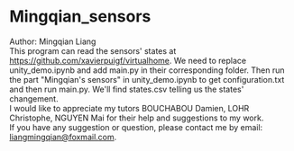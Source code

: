 # Mingqian_sensors
Author: Mingqian Liang  
This program can read the sensors' states at https://github.com/xavierpuigf/virtualhome. We need to replace unity_demo.ipynb and add main.py in their corresponding folder. Then run the part "Mingqian's sensors" in unity_demo.ipynb to get configuration.txt and then run main.py. We'll find states.csv telling us the states' changement.  
I would like to appreciate my tutors BOUCHABOU Damien, LOHR Christophe, NGUYEN Mai for their help and suggestions to my work.  
If you have any suggestion or question, please contact me by email: liangmingqian@foxmail.com.
